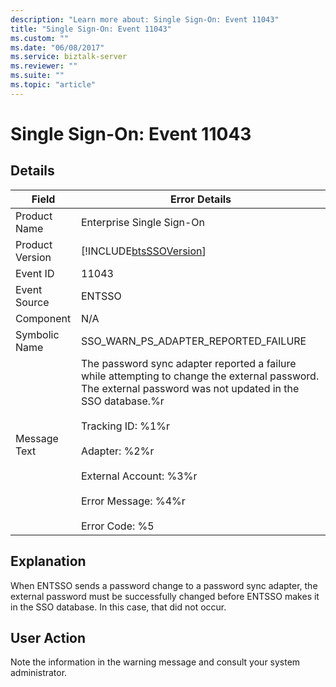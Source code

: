 ```yaml
---
description: "Learn more about: Single Sign-On: Event 11043"
title: "Single Sign-On: Event 11043"
ms.custom: ""
ms.date: "06/08/2017"
ms.service: biztalk-server
ms.reviewer: ""
ms.suite: ""
ms.topic: "article"
---
```

# Single Sign-On: Event 11043
## Details  
  
| Field | Error Details | 
|-----------------|-------------------------------------------------------------------------------------------------------------------------------------------------------------------------------------------------------------------------------------------------------------------------------------------------------------------|
|  Product Name   |                                                                                                                                             Enterprise Single Sign-On                                                                                                                                             |
| Product Version |                                                                                                                            [!INCLUDE[btsSSOVersion](../includes/btsssoversion-md.md)]                                                                                                                             |
|    Event ID     |                                                                                                                                                       11043                                                                                                                                                       |
|  Event Source   |                                                                                                                                                      ENTSSO                                                                                                                                                       |
|    Component    |                                                                                                                                                        N/A                                                                                                                                                        |
|  Symbolic Name  |                                                                                                                                       SSO_WARN_PS_ADAPTER_REPORTED_FAILURE                                                                                                                                        |
|  Message Text   | The password sync adapter reported a failure while attempting to change the external password. The external password was not updated in the SSO database.%r<br /><br /> Tracking ID: %1%r<br /><br /> Adapter: %2%r<br /><br /> External Account: %3%r<br /><br /> Error Message: %4%r<br /><br /> Error Code: %5 |
  
## Explanation  
 When ENTSSO sends a password change to a password sync adapter, the external password must be successfully changed before ENTSSO makes it in the SSO database. In this case, that did not occur.  
  
## User Action  
 Note the information in the warning message and consult your system administrator.
